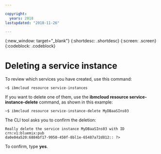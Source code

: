 ```yaml
---

copyright:
  years: 2018
lastupdated: "2018-11-26"

---
```


{:new_window: target="_blank"}
{:shortdesc: .shortdesc}
{:screen: .screen}
{:codeblock: .codeblock}


# Deleting a service instance

To review which services you have created, use this command:

<pre><code class="hljs">~$ ibmcloud resource service-instances
</code></pre>

If you want to delete one of them, use the **ibmcloud resource service-instance-delete** command, as shown in this example:

<pre><code class="hljs">~$ ibmcloud resource service-instance-delete MyDBaaSIns03
</code></pre>

The CLI tool asks you to confirm the deletion: 

<pre><code class="hljs">Really delete the service instance MyDBaaSIns03 with ID crn:v1:bluemix:pub
da0e04a520:6884bf17-9950-450f-8bl1e-65487a72d812:: ?>
</code></pre>

To confirm, type **yes**.
